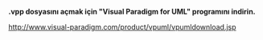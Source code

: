 **.vpp dosyasını açmak için "Visual Paradigm for UML" programını indirin.**

http://www.visual-paradigm.com/product/vpuml/vpumldownload.jsp